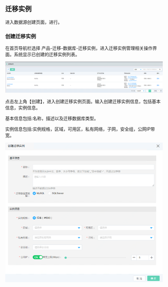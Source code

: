  ## 迁移实例
进入数据源创建页面，进行。

 ### 创建迁移实例
 在首页导航栏选择 产品-迁移-数据库-迁移实例，进入迁移实例管理相关操作界面。系统显示已创建的迁移实例列表。
 
![创建实例](../../../../image/JD-Cloud-Mesh/migration-instance-list.png)

点击左上角【创建】，进入创建迁移实例页面。输入创建迁移实例信息，包括基本信息，实例信息。

基本信息包括:名称，描述以及迁移数据库类型。

实例信息包括:实例规格，区域，可用区，私有网络，子网，安全组，公网IP带宽。

![创建实例](../../../../image/JD-Cloud-Mesh/migration-instance-create.png)

